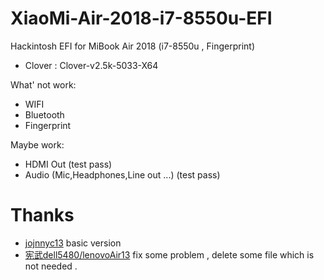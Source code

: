 # XiaoMi-Air-2018-i7-8550u-EFI
Hackintosh EFI for MiBook Air 2018 (i7-8550u , Fingerprint)

* Clover : Clover-v2.5k-5033-X64

What' not work:

* WIFI
* Bluetooth
* Fingerprint

Maybe work:

* HDMI Out (test pass)
* Audio (Mic,Headphones,Line out ...) (test pass)

# Thanks

* [jojnnyc13](https://github.com/johnnync13/Xiaomi-Mi-Air) basic version
* [宪武dell5480/lenovoAir13](#) fix some problem , delete some file which is not needed .